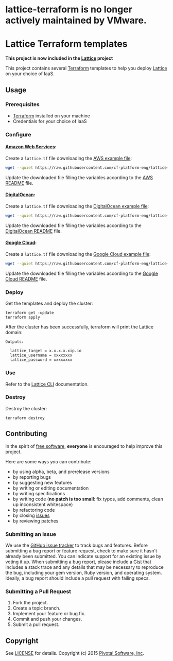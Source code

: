 # lattice-terraform is no longer actively maintained by VMware.

# Lattice Terraform templates

**This project is now included in the [Lattice](https://github.com/pivotal-cf-experimental/lattice) project**

This project contains several [Terraform](https://www.terraform.io/) templates to help you deploy
[Lattice](https://github.com/pivotal-cf-experimental/lattice) on your choice of IaaS.

## Usage

### Prerequisites

* [Terraform](https://www.terraform.io/intro/getting-started/install.html) installed on your machine
* Credentials for your choice of IaaS

### Configure

#### [Amazon Web Services](http://aws.amazon.com/):

Create a `lattice.tf` file downloading the [AWS example file](https://github.com/cf-platform-eng/lattice-terraform/blob/master/aws/lattice.tf.example):

``` bash
wget --quiet https://raw.githubusercontent.com/cf-platform-eng/lattice-terraform/master/aws/lattice.tf.example -O lattice.tf
```

Update the downloaded file filling the variables according to the [AWS README](https://github.com/cf-platform-eng/lattice-terraform/blob/master/aws/README.md) file.

#### [DigitalOcean](https://www.digitalocean.com):

Create a `lattice.tf` file downloading the [DigitalOcean example file](https://github.com/cf-platform-eng/lattice-terraform/blob/master/digitalocean/lattice.tf.example):

``` bash
wget --quiet https://raw.githubusercontent.com/cf-platform-eng/lattice-terraform/master/digitalocean/lattice.tf.example -O lattice.tf
```

Update the downloaded file filling the variables according to the [DigitalOcean README](https://github.com/cf-platform-eng/lattice-terraform/blob/master/digitalocean/README.md) file.

#### [Google Cloud](https://cloud.google.com/):

Create a `lattice.tf` file downloading the [Google Cloud example file](https://github.com/cf-platform-eng/lattice-terraform/blob/master/google/lattice.tf.example):

``` bash
wget --quiet https://raw.githubusercontent.com/cf-platform-eng/lattice-terraform/master/google/lattice.tf.example -O lattice.tf
```
Update the downloaded file filling the variables according to the [Google Cloud README](https://github.com/cf-platform-eng/lattice-terraform/blob/master/google/README.md) file.

### Deploy

Get the templates and deploy the cluster:

```
terraform get -update
terraform apply
```

After the cluster has been successfully, terraform will print the Lattice domain:

```
Outputs:

  lattice_target = x.x.x.x.xip.io
  lattice_username = xxxxxxxx
  lattice_password = xxxxxxxx
```

### Use

Refer to the [Lattice CLI](https://github.com/pivotal-cf-experimental/lattice-cli#lattice-cli) documentation.

### Destroy

Destroy the cluster:

```
terraform destroy
```

## Contributing

In the spirit of [free software](http://www.fsf.org/licensing/essays/free-sw.html), **everyone** is encouraged to help improve this project.

Here are some ways *you* can contribute:

* by using alpha, beta, and prerelease versions
* by reporting bugs
* by suggesting new features
* by writing or editing documentation
* by writing specifications
* by writing code (**no patch is too small**: fix typos, add comments, clean up inconsistent whitespace)
* by refactoring code
* by closing [issues](https://github.com/cf-platform-eng/lattice-terraform/issues)
* by reviewing patches


### Submitting an Issue
We use the [GitHub issue tracker](https://github.com/cf-platform-eng/lattice-terraform/issues) to track bugs and features.
Before submitting a bug report or feature request, check to make sure it hasn't already been submitted.
You can indicate support for an existing issue by voting it up.
When submitting a bug report, please include a [Gist](http://gist.github.com/) that includes a stack trace and any
details that may be necessary to reproduce the bug, including your gem version, Ruby version, and operating system.
Ideally, a bug report should include a pull request with failing specs.

### Submitting a Pull Request

1. Fork the project.
2. Create a topic branch.
3. Implement your feature or bug fix.
4. Commit and push your changes.
5. Submit a pull request.

## Copyright

See [LICENSE](https://github.com/cf-platform-eng/lattice-terraform/blob/master/LICENSE) for details.
Copyright (c) 2015 [Pivotal Software, Inc](http://www.pivotal.io/).
